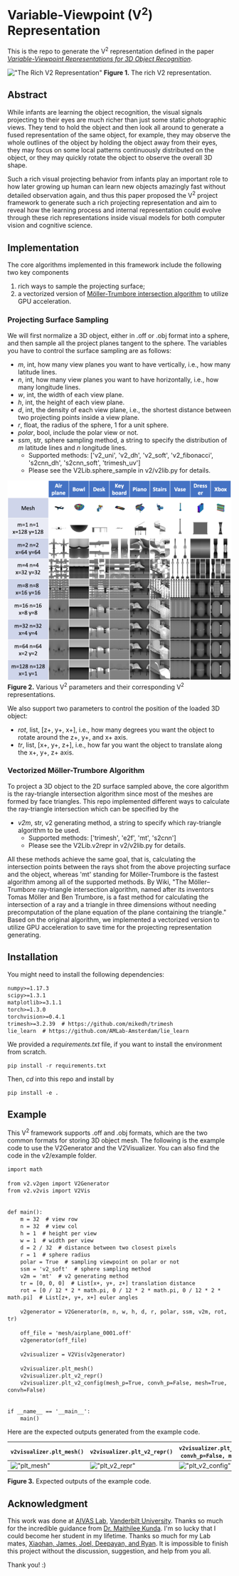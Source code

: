 # Variable-Viewpoint (V<sup>2</sup>) Representation
This is the repo to generate the V<sup>2</sup> representation defined in the paper
[_Variable-Viewpoint Representations for 3D Object Recognition_](https://arxiv.org/pdf/2002.03131.pdf).

!["The Rich V2 Representation"](readme/v2_sample_1.gif)
**Figure 1.** The rich V2 representation.</p>

## Abstract
While infants are learning the object recognition, the visual signals projecting to their eyes are
much richer than just some static photographic views. They tend to hold the object and then look all
around to generate a fused representation of the same object, for example, they may observe the whole
outlines of the object by holding the object away from their eyes, they may focus on some local patterns
continuously distributed on the object, or they may quickly rotate the object to observe the overall 3D
shape.   

Such a rich visual projecting behavior from infants play an important role to how later growing up human
can learn new objects amazingly fast without detailed observation again, and thus this paper proposed the
V<sup>2</sup> project framework to generate such a rich projecting representation and aim to reveal how
the learning process and internal representation could evolve through these rich representations inside
visual models for both computer vision and cognitive science.

## Implementation
The core algorithms implemented in this framework include the following two key components
1. rich ways to sample the projecting surface;
2. a vectorized version of 
[Möller-Trumbore intersection algorithm](https://en.wikipedia.org/wiki/M%C3%B6ller%E2%80%93Trumbore_intersection_algorithm)
to utilize GPU acceleration.

### Projecting Surface Sampling
We will first normalize a 3D object, either in .off or .obj format into a sphere, and then sample
all the project planes tangent to the sphere. The variables you have to control the surface sampling are as follows:
- _m_, int, how many view planes you want to have vertically, i.e., how many latitude lines.
- _n_, int, how many view planes you want to have horizontally, i.e., how many longitude lines.
- _w_, int, the width of each view plane.
- _h_, int, the height of each view plane.
- _d_, int, the density of each view plane, i.e., the shortest distance between two projecting points inside a view plane.
- _r_, float, the radius of the sphere, 1 for a unit sphere. 
- _polar_, bool, include the polar view or not.
- _ssm_, str, sphere sampling method, a string to specify the distribution of _m_ latitude lines and _n_
longitude lines.
  - Supported methods: ['v2_uni', 'v2_dh', 'v2_soft', 'v2_fibonacci', 's2cnn_dh', 's2cnn_soft', 'trimesh_uv']
  - Please see the V2Lib.sphere_sample in v2/v2lib.py for details. 

!["Various V2 parameters and their corresponding V2 representations"](readme/v2_sample_2.png)
**Figure 2.** Various V<sup>2</sup> parameters and their corresponding
V<sup>2</sup> representations.

We also support two parameters to control the position of the loaded 3D object:
- _rot_, list, [z+, y+, x+], i.e., how many degrees you want the object to rotate around the z+, y+, and x+ axis.
- _tr_, list, [x+, y+, z+], i.e., how far you want the object to translate along the x+, y+, z+ axis.

### Vectorized Möller-Trumbore Algorithm
To project a 3D object to the 2D surface sampled above, the core algorithm is the ray-triangle intersection algorithm
since most of the meshes are formed by face triangles.
This repo implemented different ways to calculate the ray-triangle intersection which can be specified by the
- _v2m_, str, v2 generating method, a string to specify which ray-triangle algorithm to be used.
  - Supported methods: ['trimesh', 'e2f', 'mt', 's2cnn']
  - Please see the V2Lib.v2repr in v2/v2lib.py for details.
  
All these methods achieve the same goal, that is, calculating the intersection points between the rays shot from the above
projecting surface and the object, whereas 'mt' standing for Möller-Trumbore is the fastest algorithm among all
of the supported methods. By Wiki, "The Möller–Trumbore ray-triangle intersection algorithm, named after its inventors
Tomas Möller and Ben Trumbore, is a fast method for calculating the intersection of a ray and a triangle in three
dimensions without needing precomputation of the plane equation of the plane containing the triangle." Based on the
original algorithm, we implemented a vectorized version to utilize GPU acceleration to save time for the projecting
representation generating.

## Installation
You might need to install the following dependencies:
```
numpy>=1.17.3
scipy>=1.3.1
matplotlib>=3.1.1
torch>=1.3.0
torchvision>=0.4.1
trimesh>=3.2.39  # https://github.com/mikedh/trimesh
lie_learn  # https://github.com/AMLab-Amsterdam/lie_learn
```
We provided a _requirements.txt_ file, if you want to install the environment from scratch.
```
pip install -r requirements.txt
```
Then, _cd_ into this repo and install by
```
pip install -e .
```
## Example
This V<sup>2</sup> framework supports .off and .obj formats, which are the two common formats for storing
3D object mesh. The following is the example code to use the V2Generator and the V2Visualizer. You can also
find the code in the v2/example folder.
```
import math

from v2.v2gen import V2Generator
from v2.v2vis import V2Vis


def main():
    m = 32  # view row
    n = 32  # view col
    h = 1  # height per view
    w = 1  # width per view
    d = 2 / 32  # distance between two closest pixels
    r = 1  # sphere radius
    polar = True  # sampling viewpoint on polar or not
    ssm = 'v2_soft'  # sphere sampling method
    v2m = 'mt'  # v2 generating method
    tr = [0, 0, 0]  # List[x+, y+, z+] translation distance
    rot = [0 / 12 * 2 * math.pi, 0 / 12 * 2 * math.pi, 0 / 12 * 2 * math.pi]  # List[z+, y+, x+] euler angles

    v2generator = V2Generator(m, n, w, h, d, r, polar, ssm, v2m, rot, tr)

    off_file = 'mesh/airplane_0001.off'
    v2generator(off_file)

    v2visualizer = V2Vis(v2generator)

    v2visualizer.plt_mesh()
    v2visualizer.plt_v2_repr()
    v2visualizer.plt_v2_config(mesh_p=True, convh_p=False, mesh=True, convh=False)


if __name__ == '__main__':
    main()
```
Here are the expected outputs generated from the example code.

```v2visualizer.plt_mesh()``` | ```v2visualizer.plt_v2_repr()``` | ```v2visualizer.plt_v2_config(mesh_p=True, convh_p=False, mesh=True, convh=False)```
------------------------------|--------------------------------- | ------------------------------------------------------------------------------------
!["plt_mesh"](readme/plt_mesh.png) | !["plt_v2_repr"](readme/plt_v2_repr.png) | !["plt_v2_config"](readme/plt_v2_config.png)

**Figure 3.** Expected outputs of the example code.

## Acknowledgment
This work was done at [AIVAS Lab](https://my.vanderbilt.edu/aivaslab/), [Vanderbilt University](https://www.vanderbilt.edu/).
Thanks so much for the incredible guidance from [Dr. Maithilee Kunda](https://my.vanderbilt.edu/mkunda/).
I'm so lucky that I could become her student in my lifetime. Thanks so much for my Lab mates, [Xiaohan, James, Joel,
Deepayan, and Ryan](https://my.vanderbilt.edu/aivaslab/people/). It is impossible to finish this project
without the discussion, suggestion, and help from you all.

Thank you! :)